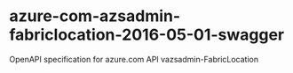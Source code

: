 # azure-com-azsadmin-fabriclocation-2016-05-01-swagger
OpenAPI specification for azure.com API vazsadmin-FabricLocation
